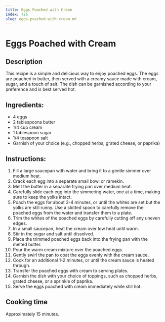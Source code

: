 ```yaml
---
title: Eggs Poached with Cream
index: 725
slug: eggs-poached-with-cream.md
---
```


# Eggs Poached with Cream

## Description
This recipe is a simple and delicious way to enjoy poached eggs. The eggs are poached in butter, then served with a creamy sauce made with cream, sugar, and a touch of salt. The dish can be garnished according to your preference and is best served hot.

## Ingredients:
- 4 eggs
- 2 tablespoons butter
- 1/4 cup cream
- 1 tablespoon sugar
- 1/4 teaspoon salt
- Garnish of your choice (e.g., chopped herbs, grated cheese, or paprika)

## Instructions:
1. Fill a large saucepan with water and bring it to a gentle simmer over medium heat.
2. Crack each egg into a separate small bowl or ramekin.
3. Melt the butter in a separate frying pan over medium heat.
4. Carefully slide each egg into the simmering water, one at a time, making sure to keep the yolks intact.
5. Poach the eggs for about 3-4 minutes, or until the whites are set but the yolks are still runny. Use a slotted spoon to carefully remove the poached eggs from the water and transfer them to a plate.
6. Trim the whites of the poached eggs by carefully cutting off any uneven edges.
7. In a small saucepan, heat the cream over low heat until warm.
8. Stir in the sugar and salt until dissolved.
9. Place the trimmed poached eggs back into the frying pan with the melted butter.
10. Pour the warm cream mixture over the poached eggs.
11. Gently swirl the pan to coat the eggs evenly with the cream sauce.
12. Cook for an additional 1-2 minutes, or until the cream sauce is heated through.
13. Transfer the poached eggs with cream to serving plates.
14. Garnish the dish with your choice of toppings, such as chopped herbs, grated cheese, or a sprinkle of paprika.
15. Serve the eggs poached with cream immediately while still hot.

## Cooking time
Approximately 15 minutes.